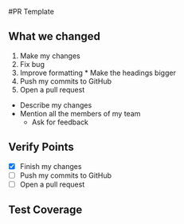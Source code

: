 #PR Template
## What we changed
1. Make my changes
  1. Fix bug
  2. Improve formatting
    * Make the headings bigger
2. Push my commits to GitHub
3. Open a pull request
  * Describe my changes
  * Mention all the members of my team
    * Ask for feedback

## Verify Points
- [x] Finish my changes
- [ ] Push my commits to GitHub
- [ ] Open a pull request

## Test Coverage
